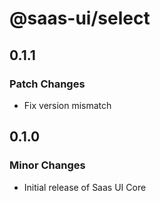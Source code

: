 # @saas-ui/select

## 0.1.1

### Patch Changes

- Fix version mismatch

## 0.1.0

### Minor Changes

- Initial release of Saas UI Core
